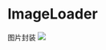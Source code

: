# ImageLoader
图片封装
[![](https://jitpack.io/v/mhlistener/ImageLoader.svg)](https://jitpack.io/#mhlistener/ImageLoader)
